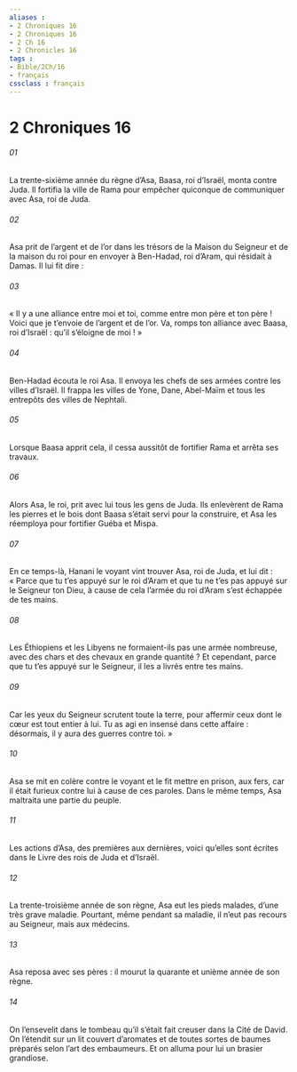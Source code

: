 ```yaml
---
aliases : 
- 2 Chroniques 16
- 2 Chroniques 16
- 2 Ch 16
- 2 Chronicles 16
tags : 
- Bible/2Ch/16
- français
cssclass : français
---
```


# 2 Chroniques 16

###### 01
La trente-sixième année du règne d’Asa, Baasa, roi d’Israël, monta contre Juda. Il fortifia la ville de Rama pour empêcher quiconque de communiquer avec Asa, roi de Juda.
###### 02
Asa prit de l’argent et de l’or dans les trésors de la Maison du Seigneur et de la maison du roi pour en envoyer à Ben-Hadad, roi d’Aram, qui résidait à Damas. Il lui fit dire :
###### 03
« Il y a une alliance entre moi et toi, comme entre mon père et ton père ! Voici que je t’envoie de l’argent et de l’or. Va, romps ton alliance avec Baasa, roi d’Israël : qu’il s’éloigne de moi ! »
###### 04
Ben-Hadad écouta le roi Asa. Il envoya les chefs de ses armées contre les villes d’Israël. Il frappa les villes de Yone, Dane, Abel-Maïm et tous les entrepôts des villes de Nephtali.
###### 05
Lorsque Baasa apprit cela, il cessa aussitôt de fortifier Rama et arrêta ses travaux.
###### 06
Alors Asa, le roi, prit avec lui tous les gens de Juda. Ils enlevèrent de Rama les pierres et le bois dont Baasa s’était servi pour la construire, et Asa les réemploya pour fortifier Guéba et Mispa.
###### 07
En ce temps-là, Hanani le voyant vint trouver Asa, roi de Juda, et lui dit : « Parce que tu t’es appuyé sur le roi d’Aram et que tu ne t’es pas appuyé sur le Seigneur ton Dieu, à cause de cela l’armée du roi d’Aram s’est échappée de tes mains.
###### 08
Les Éthiopiens et les Libyens ne formaient-ils pas une armée nombreuse, avec des chars et des chevaux en grande quantité ? Et cependant, parce que tu t’es appuyé sur le Seigneur, il les a livrés entre tes mains.
###### 09
Car les yeux du Seigneur scrutent toute la terre, pour affermir ceux dont le cœur est tout entier à lui. Tu as agi en insensé dans cette affaire : désormais, il y aura des guerres contre toi. »
###### 10
Asa se mit en colère contre le voyant et le fit mettre en prison, aux fers, car il était furieux contre lui à cause de ces paroles. Dans le même temps, Asa maltraita une partie du peuple.
###### 11
Les actions d’Asa, des premières aux dernières,
voici qu’elles sont écrites dans le Livre des rois de Juda et d’Israël.
###### 12
La trente-troisième année de son règne, Asa eut les pieds malades, d’une très grave maladie. Pourtant, même pendant sa maladie, il n’eut pas recours au Seigneur, mais aux médecins.
###### 13
Asa reposa avec ses pères :
il mourut la quarante et unième année de son règne.
###### 14
On l’ensevelit dans le tombeau
qu’il s’était fait creuser dans la Cité de David.
On l’étendit sur un lit couvert d’aromates et de toutes sortes de baumes préparés selon l’art des embaumeurs. Et on alluma pour lui un brasier grandiose.
